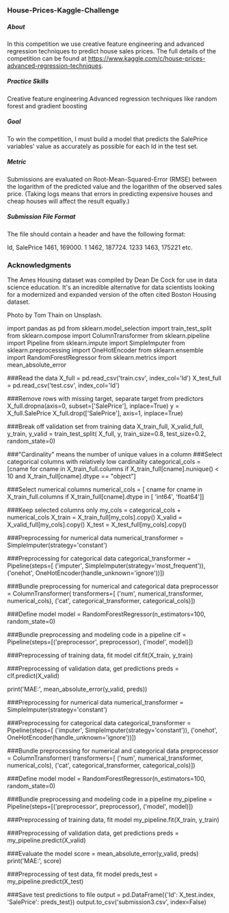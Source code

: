 ### House-Prices-Kaggle-Challenge

##### About

In this competition we use creative feature engineering and advanced regression techniques to predict house sales prices. The full details of the competition can be found at https://www.kaggle.com/c/house-prices-advanced-regression-techniques.

##### Practice Skills

Creative feature engineering
Advanced regression techniques like random forest and gradient boosting

##### Goal

To win the competition, I must build a model that predicts the SalePrice variables' value as accurately as possible for each Id in the test set.

##### Metric

Submissions are evaluated on Root-Mean-Squared-Error (RMSE) between the logarithm of the predicted value and the logarithm of the observed sales price. (Taking logs means that errors in predicting expensive houses and cheap houses will affect the result equally.)

##### Submission File Format

The file should contain a header and have the following format:

Id, SalePrice
1461, 169000. 1
1462, 187724. 1233
1463, 175221
etc.

### Acknowledgments
The Ames Housing dataset was compiled by Dean De Cock for use in data science education. It's an incredible alternative for data scientists looking for a modernized and expanded version of the often cited Boston Housing dataset.

Photo by Tom Thain on Unsplash.

import pandas as pd
from sklearn.model_selection import train_test_split
from sklearn.compose import ColumnTransformer
from sklearn.pipeline import Pipeline
from sklearn.impute import SimpleImputer
from sklearn.preprocessing import OneHotEncoder
from sklearn.ensemble import RandomForestRegressor
from sklearn.metrics import mean_absolute_error

###Read the data
X_full = pd.read_csv('train.csv', index_col='Id')
X_test_full = pd.read_csv('test.csv', index_col='Id')

###Remove rows with missing target, separate target from predictors
X_full.dropna(axis=0, subset=['SalePrice'], inplace=True)
y = X_full.SalePrice
X_full.drop(['SalePrice'], axis=1, inplace=True)

###Break off validation set from training data
X_train_full, X_valid_full, y_train, y_valid = train_test_split(
    X_full, y, train_size=0.8, test_size=0.2, random_state=0)

###"Cardinality" means the number of unique values in a column
###Select categorical columns with relatively low cardinality
categorical_cols = [cname for cname in X_train_full.columns if
                    X_train_full[cname].nunique() < 10 and
                    X_train_full[cname].dtype == "object"]

###Select numerical columns
numerical_cols = [
    cname for cname in X_train_full.columns if X_train_full[cname].dtype in [
        'int64', 'float64']]

###Keep selected columns only
my_cols = categorical_cols + numerical_cols
X_train = X_train_full[my_cols].copy()
X_valid = X_valid_full[my_cols].copy()
X_test = X_test_full[my_cols].copy()

###Preprocessing for numerical data
numerical_transformer = SimpleImputer(strategy='constant')

###Preprocessing for categorical data
categorical_transformer = Pipeline(steps=[
    ('imputer', SimpleImputer(strategy='most_frequent')),
    ('onehot', OneHotEncoder(handle_unknown='ignore'))])

###Bundle preprocessing for numerical and categorical data
preprocessor = ColumnTransformer(
    transformers=[
        ('num', numerical_transformer, numerical_cols),
        ('cat', categorical_transformer, categorical_cols)])

###Define model
model = RandomForestRegressor(n_estimators=100, random_state=0)

###Bundle preprocessing and modeling code in a pipeline
clf = Pipeline(steps=[('preprocessor', preprocessor),
                      ('model', model)])

###Preprocessing of training data, fit model
clf.fit(X_train, y_train)

###Preprocessing of validation data, get predictions
preds = clf.predict(X_valid)

print('MAE:', mean_absolute_error(y_valid, preds))

###Preprocessing for numerical data
numerical_transformer = SimpleImputer(strategy='constant')

###Preprocessing for categorical data
categorical_transformer = Pipeline(steps=[
    ('imputer', SimpleImputer(strategy='constant')),
    ('onehot', OneHotEncoder(handle_unknown='ignore'))])

###Bundle preprocessing for numerical and categorical data
preprocessor = ColumnTransformer(
    transformers=[
        ('num', numerical_transformer, numerical_cols),
        ('cat', categorical_transformer, categorical_cols)])

###Define model
model = RandomForestRegressor(n_estimators=100, random_state=0)

###Bundle preprocessing and modeling code in a pipeline
my_pipeline = Pipeline(steps=[('preprocessor', preprocessor),
                              ('model', model)])

###Preprocessing of training data, fit model
my_pipeline.fit(X_train, y_train)

###Preprocessing of validation data, get predictions
preds = my_pipeline.predict(X_valid)

###Evaluate the model
score = mean_absolute_error(y_valid, preds)
print('MAE:', score)

###Preprocessing of test data, fit model
preds_test = my_pipeline.predict(X_test)

###Save test predictions to file
output = pd.DataFrame({'Id': X_test.index,
                       'SalePrice': preds_test})
output.to_csv('submission3.csv', index=False)
